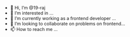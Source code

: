 - 👋 Hi, I’m @19-raj
- 👀 I’m interested in ...
- 🌱 I’m currently working as a frontend developer ...
- 💞️ I’m looking to collaborate on problems on frontend...
- 📫 How to reach me ...

<!---
19-raj/19-raj is a ✨ special ✨ repository because its `README.md` (this file) appears on your GitHub profile.
You can click the Preview link to take a look at your changes.
--->
